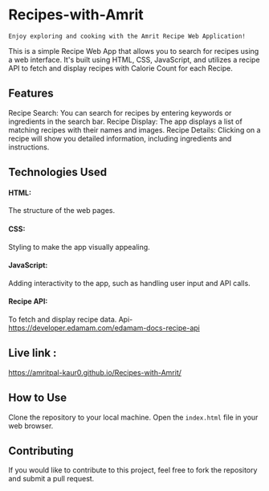 # Recipes-with-Amrit

`Enjoy exploring and cooking with the Amrit Recipe Web Application!`

This is a simple Recipe Web App that allows you to search for recipes using a web interface. It's built using HTML, CSS, JavaScript, and utilizes a recipe API to fetch and display recipes with Calorie Count for each Recipe.


## Features
Recipe Search: You can search for recipes by entering keywords or ingredients in the search bar.
Recipe Display: The app displays a list of matching recipes with their names and images.
Recipe Details: Clicking on a recipe will show you detailed information, including ingredients and instructions.

## Technologies Used
#### HTML: 
The structure of the web pages.
#### CSS: 
Styling to make the app visually appealing.
#### JavaScript: 
Adding interactivity to the app, such as handling user input and API calls.
#### Recipe API: 
To fetch and display recipe data.
Api- https://developer.edamam.com/edamam-docs-recipe-api

## Live link :
https://amritpal-kaur0.github.io/Recipes-with-Amrit/

## How to Use
Clone the repository to your local machine.
Open the `index.html` file in your web browser.

## Contributing
If you would like to contribute to this project, feel free to fork the repository and submit a pull request.


